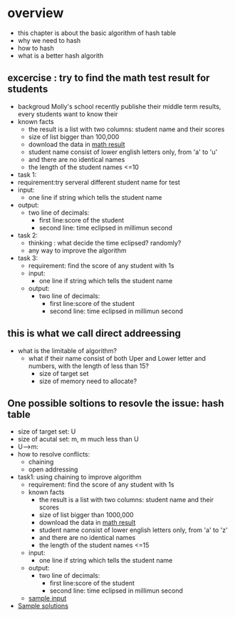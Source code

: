 # overview
- this chapter is about the basic algorithm of hash table
- why we need to hash
- how to hash
- what is a better hash algorith
## excercise : try to find the math test result for students
- backgroud
  Molly's school recently publishe their middle term results, every students want to know their 
- known facts
  - the result is a list with two columns: student name and their scores
  - size of list bigger than 100,000
  - download the data in [math result]()
  - student name consist of lower english letters only, from 'a' to 'u'
  - and there are no identical names
  - the length of the student names <=10
-  task 1:
  - requirement:try serveral different student name for test
  - input:
    - one line if string which tells the student name
  - output:
    - two line of decimals:
      -  first line:score of the student
      -  second line: time eclipsed in millimun second
- task 2:
  -  thinking : what decide the time eclipsed? randomly?
  -  any way to improve the algorithm
- task 3:
  - requirement: find the score of any student with 1s
  - input:
    - one line if string which tells the student name
  - output:
    - two line of decimals:
      -  first line:score of the student
      -  second line: time eclipsed in millimun second

## this is what we call direct addreessing
- what is the limitable of algorithm?
  - what if their name consist of both Uper and Lower letter and numbers, with the length of less than 15?
      - size of target set
      - size of memory need to allocate?

## One possible soltions to resovle the issue: hash table
- size of target set: U
- size of acutal set: m, m much less than U
- U-->m:
- how to resolve conflicts:
  - chaining
  - open addressing
- task1: using chaining to improve algorithm
  - requirement: find the score of any student with 1s
  - known facts
    - the result is a list with two columns: student name and their scores
    - size of list bigger than 1000,000
    - download the data in [math result]()
    - student name consist of lower english letters only, from 'a' to 'z'
    - and there are no identical names
    - the length of the student names <=15
  - input:
    - one line if string which tells the student name
  - output:
    - two line of decimals:
      -  first line:score of the student
      -  second line: time eclipsed in millimun second
  - [sample input](/test/hashtable.in)  
- [Sample solutions](/src/hashatble.cpp)

        
